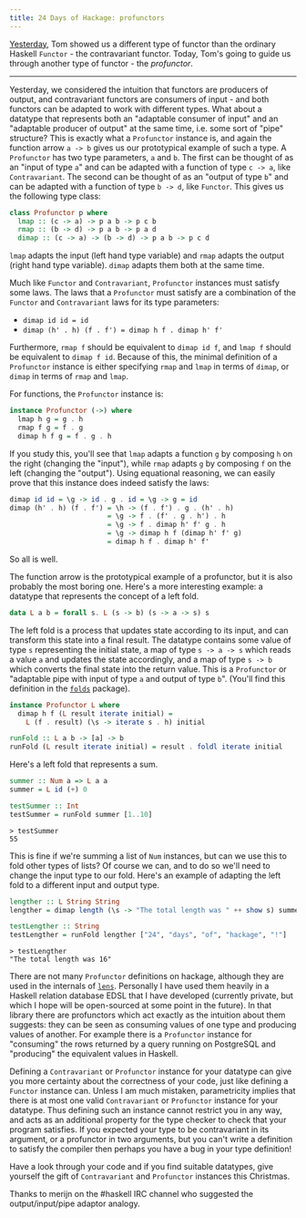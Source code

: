 ```yaml
---
title: 24 Days of Hackage: profunctors
---
```


[Yesterday](/guest-posts/2013-12-21-24-days-of-hackage-contravariant.html), Tom
showed us a different type of functor than the ordinary Haskell `Functor` - the
contravariant functor. Today, Tom's going to guide us through another type of
functor - the *profunctor*.

---

Yesterday, we considered the intuition that functors are producers of output,
and contravariant functors are consumers of input - and both functors can be
adapted to work with different types. What about a datatype that represents both
an "adaptable consumer of input" and an "adaptable producer of output" at the
same time, i.e. some sort of "pipe" structure?  This is exactly what a
`Profunctor` instance is, and again the function arrow `a -> b` gives us
our prototypical example of such a type.  A `Profunctor` has two type
parameters, `a` and `b`.  The first can be thought of as an "input of type `a`"
and can be adapted with a function of type `c -> a`, like `Contravariant`.  The
second can be thought of as an "output of type `b`" and can be adapted with a
function of type `b -> d`, like `Functor`. This gives us the following type
class:

```haskell
class Profunctor p where
  lmap :: (c -> a) -> p a b -> p c b
  rmap :: (b -> d) -> p a b -> p a d
  dimap :: (c -> a) -> (b -> d) -> p a b -> p c d
```

`lmap` adapts the input (left hand type variable) and `rmap` adapts the output
(right hand type variable).  `dimap` adapts them both at the same time.

Much like `Functor` and `Contravariant`, `Profunctor` instances must satisfy some
laws.  The laws that a `Profunctor` must satisfy are a combination of the
`Functor` and `Contravariant` laws for its type parameters:

* `dimap id id = id`
* `dimap (h' . h) (f . f') = dimap h f . dimap h' f'`

Furthermore, `rmap f` should be equivalent to `dimap id f`, and `lmap f` should
be equivalent to `dimap f id`. Because of this, the minimal definition of a
`Profunctor` instance is either specifying `rmap` and `lmap` in terms of
`dimap`, or `dimap` in terms of `rmap` and `lmap`.

For functions, the `Profunctor` instance is:

```haskell
instance Profunctor (->) where
  lmap h g = g . h
  rmap f g = f . g
  dimap h f g = f . g . h
```

If you study this, you'll see that `lmap` adapts a function `g` by composing `h`
on the right (changing the "input"), while `rmap` adapts `g` by composing `f` on
the left (changing the "output"). Using equational reasoning, we can easily
prove that this instance does indeed satisfy the laws:

```haskell
dimap id id = \g -> id . g . id = \g -> g = id
dimap (h' . h) (f . f') = \h -> (f . f') . g . (h' . h)
                        = \g -> f . (f' . g . h') . h
                        = \g -> f . dimap h' f' g . h
                        = \g -> dimap h f (dimap h' f' g)
                        = dimap h f . dimap h' f'
```

So all is well.

The function arrow is the prototypical example of a profunctor, but it
is also probably the most boring one.  Here's a more interesting
example: a datatype that represents the concept of a left fold.

```haskell
data L a b = forall s. L (s -> b) (s -> a -> s) s
```

The left fold is a process that updates state according to its input, and can
transform this state into a final result.  The datatype contains some value of
type `s` representing the initial state, a map of type `s -> a -> s` which reads
a value `a` and updates the state accordingly, and a map of type `s -> b` which
converts the final state into the return value.  This is a `Profunctor` or
"adaptable pipe with input of type `a` and output of type `b`".  (You'll find
this definition in the [`folds`](http://hackage.haskell.org/package/folds)
package).

```haskell
instance Profunctor L where
  dimap h f (L result iterate initial) =
    L (f . result) (\s -> iterate s . h) initial

runFold :: L a b -> [a] -> b
runFold (L result iterate initial) = result . foldl iterate initial
```

Here's a left fold that represents a sum.

```haskell
summer :: Num a => L a a
summer = L id (+) 0

testSummer :: Int
testSummer = runFold summer [1..10]
```

```
> testSummer
55
```

This is fine if we're summing a list of `Num` instances, but can we use this to
fold other types of lists? Of course we can, and to do so we'll need to change
the input type to our fold. Here's an example of adapting the left fold to a
different input and output type.

```haskell
lengther :: L String String
lengther = dimap length (\s -> "The total length was " ++ show s) summer

testLengther :: String
testLengther = runFold lengther ["24", "days", "of", "hackage", "!"]
```

```
> testLengther
"The total length was 16"
```

There are not many `Profunctor` definitions on hackage, although they are used
in the internals of [`lens`](http://hackage.haskell.org/package/lens).
Personally I have used them heavily in a Haskell relation database EDSL that I
have developed (currently private, but which I hope will be open-sourced at some
point in the future).  In that library there are profunctors which act exactly
as the intuition about them suggests: they can be seen as consuming values of
one type and producing values of another.  For example there is a `Profunctor`
instance for "consuming" the rows returned by a query running on PostgreSQL and
"producing" the equivalent values in Haskell.

Defining a `Contravariant` or `Profunctor` instance for your datatype can give
you more certainty about the correctness of your code, just like defining a
`Functor` instance can.  Unless I am much mistaken, parametricity implies that
there is at most one valid `Contravariant` or `Profunctor` instance for your
datatype.  Thus defining such an instance cannot restrict you in any way, and
acts as an additional property for the type checker to check that your program
satisfies.  If you expected your type to be contravariant in its argument, or a
profunctor in two arguments, but you can't write a definition to satisfy the
compiler then perhaps you have a bug in your type definition!

Have a look through your code and if you find suitable datatypes, give yourself
the gift of `Contravariant` and `Profunctor` instances this Christmas.

Thanks to merijn on the #haskell IRC channel who suggested the
output/input/pipe adaptor analogy.
